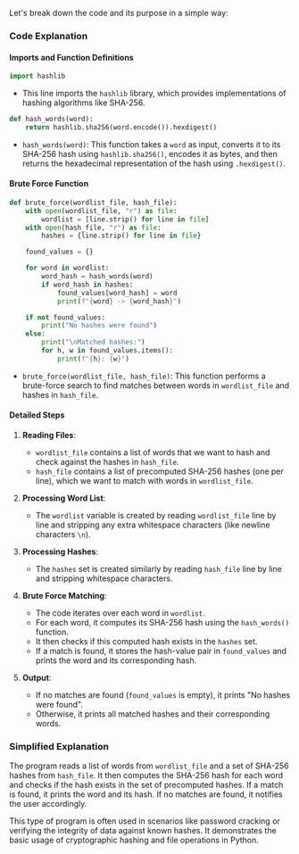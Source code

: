 Let's break down the code and its purpose in a simple way:

### Code Explanation

#### Imports and Function Definitions

```python
import hashlib
```
- This line imports the `hashlib` library, which provides implementations of hashing algorithms like SHA-256.

```python
def hash_words(word):
    return hashlib.sha256(word.encode()).hexdigest()
```
- `hash_words(word)`: This function takes a `word` as input, converts it to its SHA-256 hash using `hashlib.sha256()`, encodes it as bytes, and then returns the hexadecimal representation of the hash using `.hexdigest()`.

#### Brute Force Function

```python
def brute_force(wordlist_file, hash_file):
    with open(wordlist_file, "r") as file:
        wordlist = [line.strip() for line in file]
    with open(hash_file, "r") as file:
        hashes = {line.strip() for line in file}

    found_values = {}

    for word in wordlist:
        word_hash = hash_words(word)
        if word_hash in hashes:
            found_values[word_hash] = word
            print(f"{word} -> {word_hash}")

    if not found_values:
        print("No hashes were found")
    else:
        print("\nMatched hashes:")
        for h, w in found_values.items():
            print(f"{h}: {w}")
```
- `brute_force(wordlist_file, hash_file)`: This function performs a brute-force search to find matches between words in `wordlist_file` and hashes in `hash_file`.

#### Detailed Steps

1. **Reading Files**:
   - `wordlist_file` contains a list of words that we want to hash and check against the hashes in `hash_file`.
   - `hash_file` contains a list of precomputed SHA-256 hashes (one per line), which we want to match with words in `wordlist_file`.

2. **Processing Word List**:
   - The `wordlist` variable is created by reading `wordlist_file` line by line and stripping any extra whitespace characters (like newline characters `\n`).

3. **Processing Hashes**:
   - The `hashes` set is created similarly by reading `hash_file` line by line and stripping whitespace characters.

4. **Brute Force Matching**:
   - The code iterates over each word in `wordlist`.
   - For each word, it computes its SHA-256 hash using the `hash_words()` function.
   - It then checks if this computed hash exists in the `hashes` set.
   - If a match is found, it stores the hash-value pair in `found_values` and prints the word and its corresponding hash.

5. **Output**:
   - If no matches are found (`found_values` is empty), it prints "No hashes were found".
   - Otherwise, it prints all matched hashes and their corresponding words.

### Simplified Explanation

The program reads a list of words from `wordlist_file` and a set of SHA-256 hashes from `hash_file`. It then computes the SHA-256 hash for each word and checks if the hash exists in the set of precomputed hashes. If a match is found, it prints the word and its hash. If no matches are found, it notifies the user accordingly.

This type of program is often used in scenarios like password cracking or verifying the integrity of data against known hashes. It demonstrates the basic usage of cryptographic hashing and file operations in Python.
